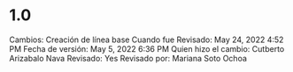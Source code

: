 # 1.0

Cambios: Creación de línea base
Cuando fue Revisado: May 24, 2022 4:52 PM
Fecha de  versión: May 5, 2022 6:36 PM
Quien hizo el cambio: Cutberto Arizabalo Nava
Revisado: Yes
Revisado por: Mariana Soto Ochoa